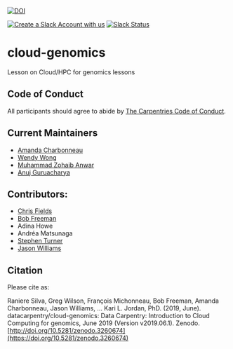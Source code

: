[![DOI](https://zenodo.org/badge/DOI/10.5281/zenodo.3260674.svg)](https://doi.org/10.5281/zenodo.3260674)

[![Create a Slack Account with us](https://img.shields.io/badge/Create_Slack_Account-The_Carpentries-071159.svg)](https://slack-invite.carpentries.org/)
[![Slack Status](https://img.shields.io/badge/Slack_Channel-dc--genomics--cloud-E01563.svg)](https://carpentries.slack.com/messages/C9WDV4C9W)

# cloud-genomics

Lesson on Cloud/HPC for genomics lessons

## Code of Conduct

All participants should agree to abide by [The Carpentries Code of Conduct](https://docs.carpentries.org/topic_folders/policies/index_coc.html).

## Current Maintainers

- [Amanda Charbonneau](https://github.com/ACharbonneau)
- [Wendy Wong](https://github.com/shukwong)
- [Muhammad Zohaib Anwar](https://github.com/anwarMZ)
- [Anuj Guruacharya](https://github.com/anuj2054)

## Contributors:

- [Chris Fields](https://www.bioperl.org/wiki/User:Cjfields)
- [Bob Freeman](https://scholar.harvard.edu/bobfreeman)
- Adina Howe
- Andréa Matsunaga
- [Stephen Turner](https://twitter.com/genetics_blog)
- [Jason Williams](https://twitter.com/JasonWilliamsNY)

## Citation

Please cite as:

Raniere Silva, Greg Wilson, François Michonneau, Bob Freeman, Amanda Charbonneau, Jason Williams, … Kari L. Jordan, PhD. (2019, June). datacarpentry/cloud-genomics: Data Carpentry: Introduction to Cloud Computing for genomics, June 2019 (Version v2019.06.1). Zenodo. [http://doi.org/10.5281/zenodo.3260674](https://doi.org/10.5281/zenodo.3260674)



